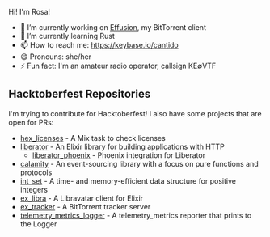 Hi! I'm Rosa!

- 🔭 I’m currently working on [Effusion](https://github.com/Cantido/effusion), my BitTorrent client
- 🌱 I’m currently learning Rust
- 📫 How to reach me: https://keybase.io/cantido
- 😄 Pronouns: she/her
- ⚡ Fun fact: I'm an amateur radio operator, callsign KE∅VTF

## Hacktoberfest Repositories

I'm trying to contribute for Hacktoberfest!
I also have some projects that are open for PRs:

- [hex_licenses](https://github.com/Cantido/hex_licenses) - A Mix task to check licenses
- [liberator](https://github.com/Cantido/liberator) - An Elixir library for building applications with HTTP
  - [liberator_phoenix](https://github.com/Cantido/liberator_phoenix) - Phoenix integration for Liberator
- [calamity](https://github.com/Cantido/calamity) - An event-sourcing library with a focus on pure functions and protocols
- [int_set](https://github.com/Cantido/int_set) - A time- and memory-efficient data structure for positive integers
- [ex_libra](https://github.com/Cantido/ex_libra) - A Libravatar client for Elixir
- [ex_tracker](https://github.com/Cantido/ex_tracker) - A BitTorrent tracker server
- [telemetry_metrics_logger](https://github.com/Cantido/telemetry_metrics_logger) - A telemetry_metrics reporter that prints to the Logger

<!--
**Cantido/Cantido** is a ✨ _special_ ✨ repository because its `README.md` (this file) appears on your GitHub profile.

Here are some ideas to get you started:

- 🔭 I’m currently working on ...
- 🌱 I’m currently learning ...
- 👯 I’m looking to collaborate on ...
- 🤔 I’m looking for help with ...
- 💬 Ask me about ...
- 📫 How to reach me: ...
- 😄 Pronouns: ...
- ⚡ Fun fact: ...
-->
